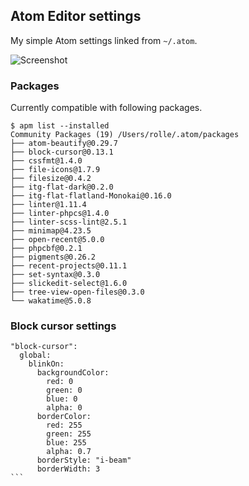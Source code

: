 ## Atom Editor settings

My simple Atom settings linked from `~/.atom`.

![Screenshot](https://dl.dropboxusercontent.com/u/18447700/atom-settings-apr16.png "Look how sexy I am.")

### Packages

Currently compatible with following packages.

````
$ apm list --installed
Community Packages (19) /Users/rolle/.atom/packages
├── atom-beautify@0.29.7
├── block-cursor@0.13.1
├── cssfmt@1.4.0
├── file-icons@1.7.9
├── filesize@0.4.2
├── itg-flat-dark@0.2.0
├── itg-flat-flatland-Monokai@0.16.0
├── linter@1.11.4
├── linter-phpcs@1.4.0
├── linter-scss-lint@2.5.1
├── minimap@4.23.5
├── open-recent@5.0.0
├── phpcbf@0.2.1
├── pigments@0.26.2
├── recent-projects@0.11.1
├── set-syntax@0.3.0
├── slickedit-select@1.6.0
├── tree-view-open-files@0.3.0
└── wakatime@5.0.8
````

### Block cursor settings

````
"block-cursor":
  global:
    blinkOn:
      backgroundColor:
        red: 0
        green: 0
        blue: 0
        alpha: 0
      borderColor:
        red: 255
        green: 255
        blue: 255
        alpha: 0.7
      borderStyle: "i-beam"
      borderWidth: 3
```
